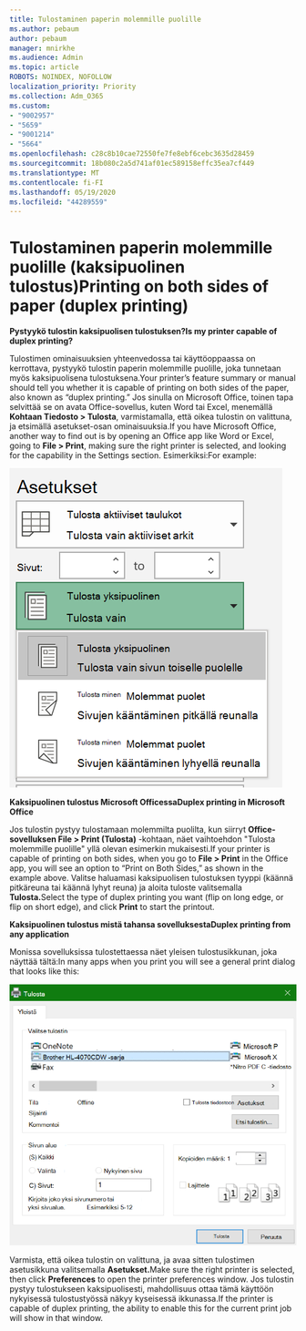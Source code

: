 ```yaml
---
title: Tulostaminen paperin molemmille puolille
ms.author: pebaum
author: pebaum
manager: mnirkhe
ms.audience: Admin
ms.topic: article
ROBOTS: NOINDEX, NOFOLLOW
localization_priority: Priority
ms.collection: Adm_O365
ms.custom:
- "9002957"
- "5659"
- "9001214"
- "5664"
ms.openlocfilehash: c28c8b10cae72550fe7fe8ebf6cebc3635d28459
ms.sourcegitcommit: 18b080c2a5d741af01ec589158effc35ea7cf449
ms.translationtype: MT
ms.contentlocale: fi-FI
ms.lasthandoff: 05/19/2020
ms.locfileid: "44289559"
---
```

# <a name="printing-on-both-sides-of-paper-duplex-printing"></a><span data-ttu-id="8f337-102">Tulostaminen paperin molemmille puolille (kaksipuolinen tulostus)</span><span class="sxs-lookup"><span data-stu-id="8f337-102">Printing on both sides of paper (duplex printing)</span></span>

<span data-ttu-id="8f337-103">**Pystyykö tulostin kaksipuolisen tulostuksen?**</span><span class="sxs-lookup"><span data-stu-id="8f337-103">**Is my printer capable of duplex printing?**</span></span>

<span data-ttu-id="8f337-104">Tulostimen ominaisuuksien yhteenvedossa tai käyttöoppaassa on kerrottava, pystyykö tulostin paperin molemmille puolille, joka tunnetaan myös kaksipuolisena tulostuksena.</span><span class="sxs-lookup"><span data-stu-id="8f337-104">Your printer’s feature summary or manual should tell you whether it is capable of printing on both sides of the paper, also known as “duplex printing.”</span></span> <span data-ttu-id="8f337-105">Jos sinulla on Microsoft Office, toinen tapa selvittää se on avata Office-sovellus, kuten Word tai Excel, menemällä **Kohtaan Tiedosto > Tulosta**, varmistamalla, että oikea tulostin on valittuna, ja etsimällä asetukset-osan ominaisuuksia.</span><span class="sxs-lookup"><span data-stu-id="8f337-105">If you have Microsoft Office, another way to find out is by opening an Office app like Word or Excel, going to **File > Print**, making sure the right printer is selected, and looking for the capability in the Settings section.</span></span> <span data-ttu-id="8f337-106">Esimerkiksi:</span><span class="sxs-lookup"><span data-stu-id="8f337-106">For example:</span></span> 

![Tulostimen asetukset](media/print-settings.png)

<span data-ttu-id="8f337-108">**Kaksipuolinen tulostus Microsoft Officessa**</span><span class="sxs-lookup"><span data-stu-id="8f337-108">**Duplex printing in Microsoft Office**</span></span>

<span data-ttu-id="8f337-109">Jos tulostin pystyy tulostamaan molemmilta puolilta, kun siirryt **Office-sovelluksen File > Print (Tulosta)** -kohtaan, näet vaihtoehdon "Tulosta molemmille puolille" yllä olevan esimerkin mukaisesti.</span><span class="sxs-lookup"><span data-stu-id="8f337-109">If your printer is capable of printing on both sides, when you go to **File > Print** in the Office app, you will see an option to “Print on Both Sides,” as shown in the example above.</span></span>  <span data-ttu-id="8f337-110">Valitse haluamasi kaksipuolisen tulostuksen tyyppi (käännä pitkäreuna tai käännä lyhyt reuna) ja aloita tuloste valitsemalla **Tulosta.**</span><span class="sxs-lookup"><span data-stu-id="8f337-110">Select the type of duplex printing you want (flip on long edge, or flip on short edge), and click **Print** to start the printout.</span></span>

<span data-ttu-id="8f337-111">**Kaksipuolinen tulostus mistä tahansa sovelluksesta**</span><span class="sxs-lookup"><span data-stu-id="8f337-111">**Duplex printing from any application**</span></span>

<span data-ttu-id="8f337-112">Monissa sovelluksissa tulostettaessa näet yleisen tulostusikkunan, joka näyttää tältä:</span><span class="sxs-lookup"><span data-stu-id="8f337-112">In many apps when you print you will see a general print dialog that looks like this:</span></span> 

![Tulosta-valintaikkuna](media/print-dialog.png)

<span data-ttu-id="8f337-114">Varmista, että oikea tulostin on valittuna, ja avaa sitten tulostimen asetusikkuna valitsemalla **Asetukset.**</span><span class="sxs-lookup"><span data-stu-id="8f337-114">Make sure the right printer is selected, then click **Preferences** to open the printer preferences window.</span></span> <span data-ttu-id="8f337-115">Jos tulostin pystyy tulostukseen kaksipuolisesti, mahdollisuus ottaa tämä käyttöön nykyisessä tulostustyössä näkyy kyseisessä ikkunassa.</span><span class="sxs-lookup"><span data-stu-id="8f337-115">If the printer is capable of duplex printing, the ability to enable this for the current print job will show in that window.</span></span>
